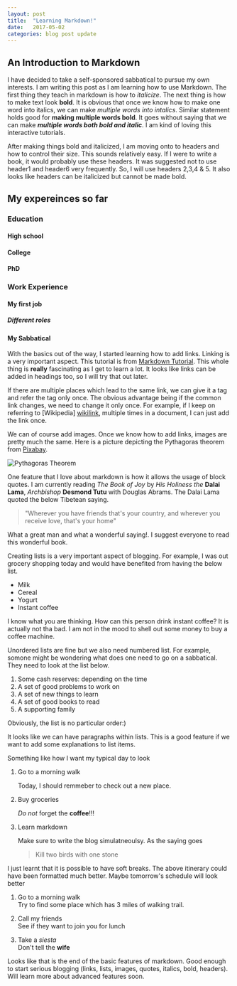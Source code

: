 ```yaml
---
layout: post
title:  "Learning Markdown!"
date:   2017-05-02 
categories: blog post update
---
```

## An Introduction to Markdown 
I have decided to take a self-sponsored sabbatical to pursue my own interests. I am writing this post as I am learning how to use Markdown. The first thing they teach in markdown is how to _italicize_. The next thing is how to make text look **bold**. It is obvious that once we know how to make one word into italics, we can make _multiple words into intalics_. Similar statement holds good for **making multiple words bold**. It goes without saying that we can make **_multiple words both bold and italic_**. I am kind of loving this interactive tutorials.

After making things bold and italicized, I am moving onto to headers and how to control their size. This sounds relatively easy. If I were to write a book, it would probably use these headers. It was suggested not to use header1 and header6 very frequently. So, I will use headers 2,3,4 & 5. It also looks like headers can be italicized but cannot be made bold.

## My expereinces so far
### Education
#### High school
#### College
#### PhD
### Work Experience
#### My first job
##### _Different roles_
#### My Sabbatical

With the basics out of the way, I started learning how to add links. Linking is a very important aspect. This tutorial is from [Markdown Tutorial](http://www.markdowntutorial.com/). This whole thing is **really** fascinating as I get to learn a lot. It looks like links can be added in headings too, so I will try that out later. 

If there are multiple places which lead to the same link, we can give it a tag and refer the tag only once. The obvious advantage being if the common link changes, we need to change it only once. For example, if I keep on referring to [Wikipedia] [wikilink], multiple times in a document, I can just add the link once.

We can of course add images. Once we know how to add links, images are pretty much the same. Here is a picture depicting the Pythagoras theorem from [Pixabay](https://pixabay.com/). 

![Pythagoras Theorem](https://cdn.pixabay.com/photo/2016/09/04/18/02/blackboard-1644744_1280.png)

One feature that I love about markdown is how it allows the usage of block quotes. I am currently reading _The Book of Joy_ by _His Holiness the_ **Dalai Lama**, _Archbishop_ **Desmond Tutu** with Douglas Abrams. The Dalai Lama quoted the below Tibetean saying.
>"Wherever you have friends that's your country, and wherever you receive love, that's your home"

What a great man and what a wonderful saying!. I suggest everyone to read this wonderful book. 

Creating lists is a very important aspect of blogging. For example, I was out grocery shopping today and would have benefited from having the below list.
* Milk
* Cereal
* Yogurt
* Instant coffee

I know what you are thinking. How can this person drink instant coffee? It is actually not tha bad. I am not in the mood to shell out some money to buy a coffee machine. 

Unordered lists are fine but we also need numbered list. For example, somone might be wondering what does one need to go on a sabbatical. They need to look at the list below.
1. Some cash reserves: depending on the time
2. A set of good problems to work on
3. A set of new things to learn
4. A set of good books to read
5. A supporting family

Obviously, the list is no particular order:)

It looks like we can have paragraphs within lists. This is a good feature if we want to add some explanations to list items.

Something like how I want my typical day to look
1. Go to a morning walk

   Today, I should remmeber to check out a new place.
 
2. Buy groceries

   _Do not_ forget the **coffee**!!!
 
3. Learn markdown

   Make sure to write the blog simulatneoulsy. As the saying goes
   >Kill two birds with one stone

I just learnt that it is possible to have soft breaks. The above itinerary could have been formatted much better. Maybe tomorrow's schedule will look better
1. Go to a morning walk  
Try to find some place which has 3 miles of walking trail.

2. Call my friends  
See if they want to join you for lunch

3. Take a _siesta_  
Don't tell the **wife**

Looks like that is the end of the basic features of markdown. Good enough to start serious blogging (links, lists, images, quotes, italics, bold, headers). Will learn more about advanced features soon. 



[wikilink]:https://en.wikipedia.org/wiki/Main_Page
